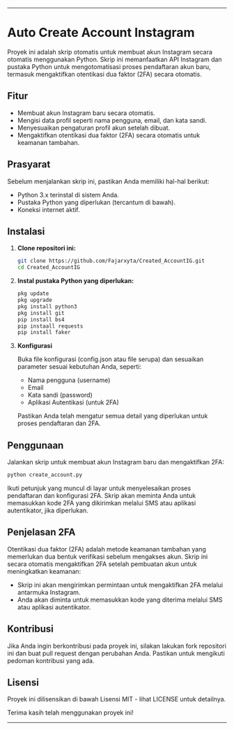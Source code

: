 
---

# Auto Create Account Instagram

Proyek ini adalah skrip otomatis untuk membuat akun Instagram secara otomatis menggunakan Python. Skrip ini memanfaatkan API Instagram dan pustaka Python untuk mengotomatisasi proses pendaftaran akun baru, termasuk mengaktifkan otentikasi dua faktor (2FA) secara otomatis.

## Fitur

- Membuat akun Instagram baru secara otomatis.
- Mengisi data profil seperti nama pengguna, email, dan kata sandi.
- Menyesuaikan pengaturan profil akun setelah dibuat.
- Mengaktifkan otentikasi dua faktor (2FA) secara otomatis untuk keamanan tambahan.

## Prasyarat

Sebelum menjalankan skrip ini, pastikan Anda memiliki hal-hal berikut:

- Python 3.x terinstal di sistem Anda.
- Pustaka Python yang diperlukan (tercantum di bawah).
- Koneksi internet aktif.

## Instalasi

1. **Clone repositori ini:**

   ```bash
   git clone https://github.com/Fajarxyta/Created_AccountIG.git
   cd Created_AccountIG
   ```

2. **Instal pustaka Python yang diperlukan:**

   ```bash
   pkg update
   pkg upgrade
   pkg install python3
   pkg install git
   pip install bs4
   pip instaall requests
   pip install faker
   
   ```

3. **Konfigurasi**

   Buka file konfigurasi (config.json atau file serupa) dan sesuaikan parameter sesuai kebutuhan Anda, seperti:
   - Nama pengguna (username)
   - Email
   - Kata sandi (password)
   - Aplikasi Autentikasi (untuk 2FA)

   Pastikan Anda telah mengatur semua detail yang diperlukan untuk proses pendaftaran dan 2FA.

## Penggunaan

Jalankan skrip untuk membuat akun Instagram baru dan mengaktifkan 2FA:

```bash
python create_account.py
```

Ikuti petunjuk yang muncul di layar untuk menyelesaikan proses pendaftaran dan konfigurasi 2FA. Skrip akan meminta Anda untuk memasukkan kode 2FA yang dikirimkan melalui SMS atau aplikasi autentikator, jika diperlukan.

## Penjelasan 2FA

Otentikasi dua faktor (2FA) adalah metode keamanan tambahan yang memerlukan dua bentuk verifikasi sebelum mengakses akun. Skrip ini secara otomatis mengaktifkan 2FA setelah pembuatan akun untuk meningkatkan keamanan:

- Skrip ini akan mengirimkan permintaan untuk mengaktifkan 2FA melalui antarmuka Instagram.
- Anda akan diminta untuk memasukkan kode yang diterima melalui SMS atau aplikasi autentikator.

## Kontribusi

Jika Anda ingin berkontribusi pada proyek ini, silakan lakukan fork repositori ini dan buat pull request dengan perubahan Anda. Pastikan untuk mengikuti pedoman kontribusi yang ada.

## Lisensi

Proyek ini dilisensikan di bawah Lisensi MIT - lihat LICENSE untuk detailnya.

Terima kasih telah menggunakan proyek ini!

---
